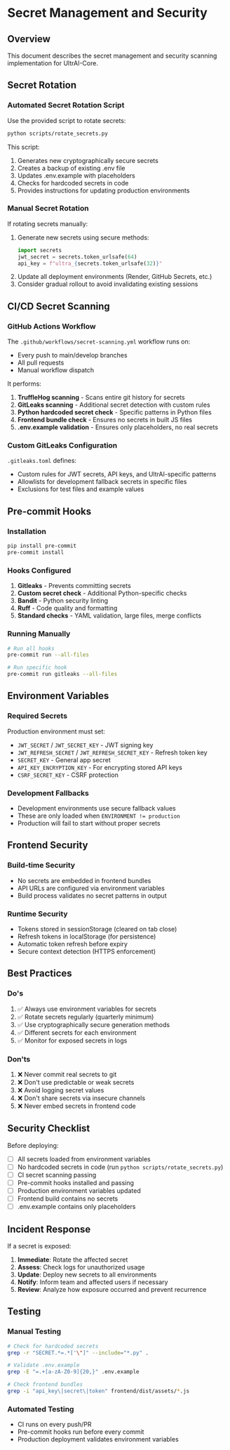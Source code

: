 # Secret Management and Security

## Overview
This document describes the secret management and security scanning implementation for UltrAI-Core.

## Secret Rotation

### Automated Secret Rotation Script
Use the provided script to rotate secrets:
```bash
python scripts/rotate_secrets.py
```

This script:
1. Generates new cryptographically secure secrets
2. Creates a backup of existing .env file
3. Updates .env.example with placeholders
4. Checks for hardcoded secrets in code
5. Provides instructions for updating production environments

### Manual Secret Rotation
If rotating secrets manually:
1. Generate new secrets using secure methods:
   ```python
   import secrets
   jwt_secret = secrets.token_urlsafe(64)
   api_key = f"ultra_{secrets.token_urlsafe(32)}"
   ```
2. Update all deployment environments (Render, GitHub Secrets, etc.)
3. Consider gradual rollout to avoid invalidating existing sessions

## CI/CD Secret Scanning

### GitHub Actions Workflow
The `.github/workflows/secret-scanning.yml` workflow runs on:
- Every push to main/develop branches
- All pull requests
- Manual workflow dispatch

It performs:
1. **TruffleHog scanning** - Scans entire git history for secrets
2. **GitLeaks scanning** - Additional secret detection with custom rules
3. **Python hardcoded secret check** - Specific patterns in Python files
4. **Frontend bundle check** - Ensures no secrets in built JS files
5. **.env.example validation** - Ensures only placeholders, no real secrets

### Custom GitLeaks Configuration
`.gitleaks.toml` defines:
- Custom rules for JWT secrets, API keys, and UltrAI-specific patterns
- Allowlists for development fallback secrets in specific files
- Exclusions for test files and example values

## Pre-commit Hooks

### Installation
```bash
pip install pre-commit
pre-commit install
```

### Hooks Configured
1. **Gitleaks** - Prevents committing secrets
2. **Custom secret check** - Additional Python-specific checks
3. **Bandit** - Python security linting
4. **Ruff** - Code quality and formatting
5. **Standard checks** - YAML validation, large files, merge conflicts

### Running Manually
```bash
# Run all hooks
pre-commit run --all-files

# Run specific hook
pre-commit run gitleaks --all-files
```

## Environment Variables

### Required Secrets
Production environment must set:
- `JWT_SECRET` / `JWT_SECRET_KEY` - JWT signing key
- `JWT_REFRESH_SECRET` / `JWT_REFRESH_SECRET_KEY` - Refresh token key
- `SECRET_KEY` - General app secret
- `API_KEY_ENCRYPTION_KEY` - For encrypting stored API keys
- `CSRF_SECRET_KEY` - CSRF protection

### Development Fallbacks
- Development environments use secure fallback values
- These are only loaded when `ENVIRONMENT != production`
- Production will fail to start without proper secrets

## Frontend Security

### Build-time Security
- No secrets are embedded in frontend bundles
- API URLs are configured via environment variables
- Build process validates no secret patterns in output

### Runtime Security
- Tokens stored in sessionStorage (cleared on tab close)
- Refresh tokens in localStorage (for persistence)
- Automatic token refresh before expiry
- Secure context detection (HTTPS enforcement)

## Best Practices

### Do's
1. ✅ Always use environment variables for secrets
2. ✅ Rotate secrets regularly (quarterly minimum)
3. ✅ Use cryptographically secure generation methods
4. ✅ Different secrets for each environment
5. ✅ Monitor for exposed secrets in logs

### Don'ts
1. ❌ Never commit real secrets to git
2. ❌ Don't use predictable or weak secrets
3. ❌ Avoid logging secret values
4. ❌ Don't share secrets via insecure channels
5. ❌ Never embed secrets in frontend code

## Security Checklist

Before deploying:
- [ ] All secrets loaded from environment variables
- [ ] No hardcoded secrets in code (run `python scripts/rotate_secrets.py`)
- [ ] CI secret scanning passing
- [ ] Pre-commit hooks installed and passing
- [ ] Production environment variables updated
- [ ] Frontend build contains no secrets
- [ ] .env.example contains only placeholders

## Incident Response

If a secret is exposed:
1. **Immediate**: Rotate the affected secret
2. **Assess**: Check logs for unauthorized usage
3. **Update**: Deploy new secrets to all environments
4. **Notify**: Inform team and affected users if necessary
5. **Review**: Analyze how exposure occurred and prevent recurrence

## Testing

### Manual Testing
```bash
# Check for hardcoded secrets
grep -r "SECRET.*=.*['\"]" --include="*.py" .

# Validate .env.example
grep -E "=.+[a-zA-Z0-9]{20,}" .env.example

# Check frontend bundles
grep -i "api_key\|secret\|token" frontend/dist/assets/*.js
```

### Automated Testing
- CI runs on every push/PR
- Pre-commit hooks run before every commit
- Production deployment validates environment variables